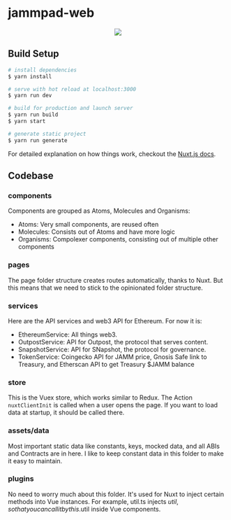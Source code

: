# jammpad-web
<div style="text-align:center"><img src="https://pbs.twimg.com/profile_banners/1289939513876393985/1596381222/1500x500" /></div>

## Build Setup

``` bash
# install dependencies
$ yarn install

# serve with hot reload at localhost:3000
$ yarn run dev

# build for production and launch server
$ yarn run build
$ yarn start

# generate static project
$ yarn run generate
```

For detailed explanation on how things work, checkout the [Nuxt.js docs](https://github.com/nuxt/nuxt.js).


## Codebase

### components
Components are grouped as Atoms, Molecules and Organisms:
- Atoms: Very small components, are reused often
- Molecules: Consists out of Atoms and have more logic
- Organisms: Compolexer components, consisting out of multiple other components

### pages
The page folder structure creates routes automatically, thanks to Nuxt. But this means that we need to stick to the opinionated folder structure.

### services
Here are the API services and web3 API for Ethereum. For now it is:
- EthereumService: All things web3.
- OutpostService: API for Outpost, the protocol that serves content.
- SnapshotService: API for SNapshot, the protocol for governance.
- TokenService: Coingecko API for JAMM price, Gnosis Safe link to Treasury, and Etherscan API to get Treasury $JAMM balance

### store
This is the Vuex store, which works similar to Redux. The Action `nuxtClientInit` is called when a user opens the page. If you want to load data at startup, it should be called there.

### assets/data
Most important static data like constants, keys, mocked data, and all ABIs and Contracts are in here. I like to keep constant data in this folder to make it easy to maintain.

### plugins
No need to worry much about this folder. It's used for Nuxt to inject certain methods into Vue instances. For example, util.ts injects $util, so that you can call it by this.$util inside Vue components. 